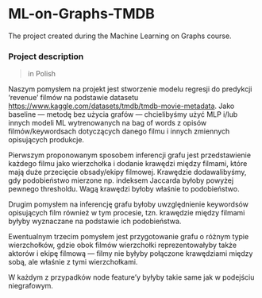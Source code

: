 # ML-on-Graphs-TMDB
The project created during the Machine Learning on Graphs course.


### Project description 

> in Polish

Naszym pomysłem na projekt jest stworzenie modelu regresji do predykcji ‘revenue’ filmów na podstawie datasetu https://www.kaggle.com/datasets/tmdb/tmdb-movie-metadata. Jako baseline — metodę bez użycia grafów — chcielibyśmy użyć MLP i/lub innych modeli ML  wytrenowanych na bag of words z opisów filmów/keywordsach dotyczących danego filmu i innych zmiennych opisujących produkcje.

Pierwszym proponowanym sposobem inferencji grafu jest przedstawienie  każdego filmu jako wierzchołka i dodanie krawędzi między filmami, które mają duże przecięcie obsady/ekipy filmowej. Krawędzie dodawalibyśmy, gdy podobieństwo mierzone np. indeksem Jaccarda byłoby powyżej pewnego thresholdu. Wagą krawędzi byłoby właśnie to podobieństwo.

Drugim pomysłem na inferencję grafu byłoby uwzględnienie keywordsów opisujących film również w tym procesie, tzn. krawędzie między filmami byłyby wyznaczane na podstawie ich podobieństwa.

Ewentualnym trzecim pomysłem jest przygotowanie grafu o różnym typie wierzchołków, gdzie obok filmów wierzchołki reprezentowałyby także aktorów i ekipę filmową — filmy nie byłyby połączone krawędziami między sobą, ale właśnie z tymi wierzchołkami.

W każdym z przypadków node feature’y byłyby takie same jak w podejściu niegrafowym.